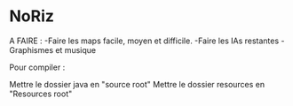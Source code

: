 # NoRiz

A FAIRE : 
-Faire les maps facile, moyen et difficile.
-Faire les IAs restantes
-Graphismes et musique

Pour compiler :

Mettre le dossier java en "source root"
Mettre le dossier resources en "Resources root"
